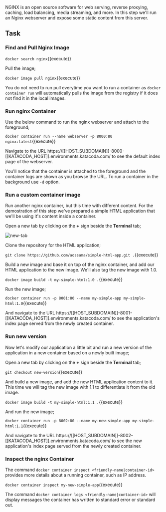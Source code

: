 NGINX is an open source software for web serving, reverse proxying, caching, load balancing, media streaming, and more. In this step we'll run an Nginx webserver and expose some static content from this server.

## Task

### Find and Pull Nginx Image

```docker search nginx```{{execute}}

Pull the image;

```docker image pull nginx```{{execute}}

You do not need to run pull everytime you want to run a container as `docker container run` will automatically pulls the image from the registry if it does not find it in the local images.

### Run nginx Container

Use the below command to run the nginx webserver and attach to the foreground;

```docker container run --name webserver -p 8000:80 nginx:latest```{{execute}}

Navigate to the URL https://[[HOST_SUBDOMAIN]]-8000-[[KATACODA_HOST]].environments.katacoda.com/ to see the default index page of the webserver.

You'll notice that the container is attached to the foreground and the container logs are shown as you browse the URL. To run a container in the background use `-d` option.

### Run a custom container image

Run another nginx container, but this time with different content. For the demostration of this step we've prepared a simple HTML application that we'll be using it's content inside a container.

Open a new tab by clicking on the **+** sign beside the **Terminal** tab;

![new-tab](assets/new-tab.png)

Clone the repository for the HTML application;

```git clone https://github.com/aossama/simple-html-app.git .```{{execute}}

Build a new image and base it on top of the nginx container, and add our HTML application to the new image. We'll also tag the new image with 1.0.

```docker image build -t my-simple-html:1.0 .```{{execute}}

Run the new image;

```docker container run -p 8001:80 --name my-simple-app my-simple-html:1.0```{{execute}}

And navigate to the URL https://[[HOST_SUBDOMAIN]]-8001-[[KATACODA_HOST]].environments.katacoda.com/ to see the application's index page served from the newly created container.

### Run new version

Now let's modify our application a little bit and run a new version of the application in a new container based on a newly built image;

Open a new tab by clicking on the **+** sign beside the **Terminal** tab;

```git checkout new-version```{{execute}}

And build a new image, and add the new HTML application content to it. This time we will tag the new image with 1.1 to differentiate it from the old image.

```docker image build -t my-simple-html:1.1 .```{{execute}}

And run the new image;

```docker container run -p 8002:80 --name my-new-simple-app my-simple-html:1.1```{{execute}}

And navigate to the URL https://[[HOST_SUBDOMAIN]]-8002-[[KATACODA_HOST]].environments.katacoda.com/ to see the new application's index page served from the newly created container.

### Inspect the nginx Container

The command ```docker container inspect <friendly-name|container-id>``` provides more details about a running container, such as IP address.

```docker container inspect my-new-simple-app```{{execute}}

The command ```docker container logs <friendly-name|container-id>``` will display messages the container has written to standard error or standard out.

